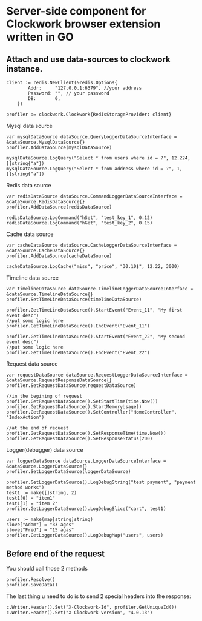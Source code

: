 # Server-side component for Clockwork browser extension written in GO

## Attach and use data-sources to clockwork instance.

```gotemplate
client := redis.NewClient(&redis.Options{
		Addr:     "127.0.0.1:6379", //your address
		Password: "", // your password
		DB:       0, 
	})
	
profiler := clockwork.Clockwork{RedisStorageProvider: client}
```

Mysql data source
```gotemplate
var mysqlDataSource dataSource.QueryLoggerDataSourceInterface = &dataSource.MysqlDataSource{}
profiler.AddDataSource(mysqlDataSource)

mysqlDataSource.LogQuery("Select * from users where id = ?", 12.224, []string{"a"})
mysqlDataSource.LogQuery("Select * from address where id = ?", 1, []string{"a"})
```

Redis data source
```gotemplate
var redisDataSource dataSource.CommandLoggerDataSourceInterface = &dataSource.RedisDataSource{}
profiler.AddDataSource(redisDataSource)

redisDataSource.LogCommand("hSet", "test_key_1", 0.12)
redisDataSource.LogCommand("hGet", "test_key_2", 0.15)
```

Cache data source
```gotemplate
var cacheDataSource dataSource.CacheLoggerDataSourceInterface = &dataSource.CacheDataSource{}
profiler.AddDataSource(cacheDataSource)

cacheDataSource.LogCache("miss", "price", "30.10$", 12.22, 3000)
```

Timeline data source
```gotemplate
var timelineDataSource dataSource.TimelineLoggerDataSourceInterface = &dataSource.TimelineDataSource{}
profiler.SetTimeLineDataSource(timelineDataSource)

profiler.GetTimeLineDataSource().StartEvent("Event_11", "My first event desc")
//put some logic here
profiler.GetTimeLineDataSource().EndEvent("Event_11")

profiler.GetTimeLineDataSource().StartEvent("Event_22", "My second event desc")
//put some logic here
profiler.GetTimeLineDataSource().EndEvent("Event_22")
```

Request data source
```gotemplate
var requestDataSource dataSource.RequestLoggerDataSourceInterface = &dataSource.RequestResponseDataSource{}
profiler.SetRequestDataSource(requestDataSource)

//in the begining of request
profiler.GetRequestDataSource().SetStartTime(time.Now())
profiler.GetRequestDataSource().StartMemoryUsage()
profiler.GetRequestDataSource().SetController("HomeController", "IndexAction")

//at the end of request	
profiler.GetRequestDataSource().SetResponseTime(time.Now())
profiler.GetRequestDataSource().SetResponseStatus(200)
```

Logger(debugger) data source
```gotemplate
var loggerDataSource dataSource.LoggerDataSourceInterface = &dataSource.LoggerDataSource{}
profiler.SetLoggerDataSource(loggerDataSource)

profiler.GetLoggerDataSource().LogDebugString("test payment", "payment method works")
test1 := make([]string, 2)
test1[0] = "item1"
test1[1] = "item 2"
profiler.GetLoggerDataSource().LogDebugSlice("cart", test1)

users := make(map[string]string)
slove["Adam"] = "33 ages"
slove["Fred"] = "15 agas"
profiler.GetLoggerDataSource().LogDebugMap("users", users)	
```

## Before end of the request
You should call those 2 methods
```gotemplate
profiler.Resolve()
profiler.SaveData()
```

The last thing u need to do is to send 2 special headers into the response:
```gotemplate
c.Writer.Header().Set("X-Clockwork-Id", profiler.GetUniqueId())
c.Writer.Header().Set("X-Clockwork-Version", "4.0.13")
```